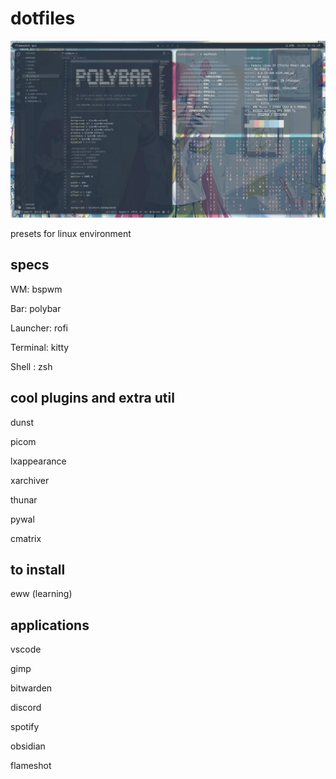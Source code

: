 # dotfiles

![current fedora desktop](images/fedoradesk.png)

presets for linux environment

## specs

WM: bspwm

Bar: polybar

Launcher: rofi

Terminal: kitty

Shell : zsh

## cool plugins and extra util
dunst

picom

lxappearance

xarchiver

thunar

pywal

cmatrix

## to install

eww (learning)

## applications

vscode

gimp

bitwarden

discord

spotify

obsidian

flameshot
